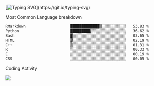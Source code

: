 [![Typing SVG](https://readme-typing-svg.demolab.com?font=Fira+Code&pause=1000&color=8873DE&width=435&lines=Hello+I'm+Ivy+Streeter!;I'm+interested+in+NGS+%26+genomics.+;Let's+connect!)](https://git.io/typing-svg)

Most Common Language breakdown
<!--START_SECTION:waka-->

```txt
RMarkdown                    █████████████▒░░░░░░░░░░░   53.83 %
Python                       █████████░░░░░░░░░░░░░░░░   36.62 %
Bash                         █░░░░░░░░░░░░░░░░░░░░░░░░   03.65 %
HTML                         ▓░░░░░░░░░░░░░░░░░░░░░░░░   02.19 %
C++                          ▒░░░░░░░░░░░░░░░░░░░░░░░░   01.31 %
R                            ░░░░░░░░░░░░░░░░░░░░░░░░░   00.33 %
C                            ░░░░░░░░░░░░░░░░░░░░░░░░░   00.19 %
CSS                          ░░░░░░░░░░░░░░░░░░░░░░░░░   00.05 %
```

<!--END_SECTION:waka-->

Coding Activity

<a href="https://wakatime.com"><img src="https://wakatime.com/share/@9a4cf014-b079-4212-8684-4134c448a44a/94244a7a-7539-445b-b904-44f5db6b74c7.png" /></a>
